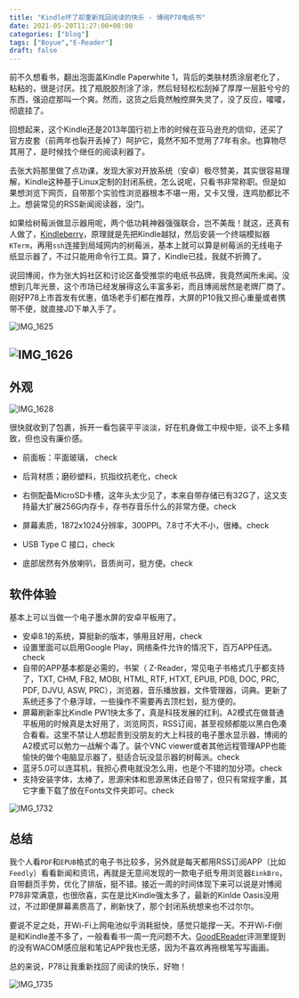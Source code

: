 ```yaml
---
title: "Kindle坏了却重新找回阅读的快乐 - 博阅P78电纸书"
date: 2021-05-20T11:27:00+08:00
categories: ["blog"]
tags: ["Boyue","E-Reader"]
draft: false
---
```


前不久想看书，翻出泡面盖Kindle Paperwhite 1，背后的类肤材质涂层老化了，粘粘的，很是讨厌。找了瓶脱胶剂涂了涂，然后轻轻松松刮掉了厚厚一层脏兮兮的东西，强迫症那叫一个爽。然而，这货之后竟然触控屏失灵了，没了反应，嚯嚯，彻底挂了。

回想起来，这个Kindle还是2013年国行初上市的时候在亚马逊充的信仰，还买了官方皮套（前两年也裂开丢掉了）呵护它，竟然不知不觉用了7年有余。也算物尽其用了，是时候找个继任的阅读利器了。

去张大妈那里做了点功课，发现大家对开放系统（安卓）极尽赞美，其实很容易理解，Kindle这种基于Linux定制的封闭系统，怎么说呢，只看书非常称职。但是如果想浏览下网页，自带那个实验性浏览器根本不堪一用，又卡又慢，连鸡肋都比不上。想装常见的RSS新闻阅读器，没门。

如果给树莓派做显示器用呢，两个低功耗神器强强联合，岂不美哉！就这，还真有人做了，[Kindleberry](https://www.meccanismocomplesso.org/en/kindleberry-the-economic-ultraportable-laptop-with-kindle-and-raspberry-pi/)，原理就是先把Kindle越狱，然后安装一个终端模拟器`KTerm`，再用`ssh`连接到局域网内的树莓派，基本上就可以算是树莓派的无线电子纸显示器了，不过只能用命令行工具。算了，Kindle已挂，我就不折腾了。

说回博阅，作为张大妈社区和讨论区备受推崇的电纸书品牌，我竟然闻所未闻。没想到几年光景，这个市场已经发展得这么丰富多彩，而且博阅居然是老牌厂商了。刚好P78上市首发有优惠，值场老手们都在推荐，大屏的P10我又担心重量或者携带不便，就直接JD下单入手了。

![IMG_1625](https://tva1.sinaimg.cn/large/008i3skNgy1gqpatb9x5vj31400u07wj.jpg)

## ![IMG_1626](https://tva1.sinaimg.cn/large/008i3skNgy1gqpamnkuwjj31400u07wj.jpg)

## 外观

![IMG_1628](https://tva1.sinaimg.cn/large/008i3skNgy1gqpanuputjj30u0140kjn.jpg)

很快就收到了包裹，拆开一看包装平平淡淡，好在机身做工中规中矩，谈不上多精致，但也没有廉价感。

- 前面板：平面玻璃， check

- 后背材质；磨砂塑料，抗指纹抗老化，check

- 右侧配备MicroSD卡槽，这年头太少见了，本来自带存储已有32G了，这又支持最大扩展256G内存卡，存书存音乐什么的非常方便。check

- 屏幕素质，1872x1024分辨率，300PPI。7.8寸不大不小，很棒。check

- USB Type C 接口，check

- 底部居然有外放喇叭，音质尚可，挺方便。check

  



## 软件体验

基本上可以当做一个电子墨水屏的安卓平板用了。

- 安卓8.1的系统，算挺新的版本，够用且好用，check
- 设置里面可以启用Google Play，网络条件允许的情况下，百万APP任选。check
- 自带的APP基本都是必需的，书架（ Z-Reader，常见电子书格式几乎都支持了，TXT, CHM, FB2, MOBI, HTML, RTF, HTXT, EPUB, PDB, DOC, PRC, PDF, DJVU, ASW, PRC），浏览器，音乐播放器，文件管理器，词典。更新了系统还多了个悬浮球，一些操作不需要再去顶栏划，挺方便的。
- 屏幕刷新率比Kindle PW1快太多了，真是科技发展的红利。A2模式在做普通平板用的时候真是太好用了，浏览网页，RSS订阅，甚至视频都能以黑白色凑合看看。这里不禁让人想起贵到没朋友的大上科技的电子墨水显示器，博阅的A2模式可以勉力一战解个毒了。装个VNC viewer或者其他远程管理APP也能愉快的做个电脑显示器了，挺适合玩没显示器的树莓派。check
- 蓝牙5.0可以连耳机，我担心费电就没怎么用，也是个不错的加分项。check
- 支持安装字体，太棒了，思源宋体和思源黑体还自带了，但只有常规字重，其它字重下载了放在Fonts文件夹即可。check

![IMG_1732](https://tva1.sinaimg.cn/large/008i3skNgy1gqpaodpkamj31400u0kjn.jpg)

## 总结

我个人看`PDF`和`EPUB`格式的电子书比较多，另外就是每天都用RSS订阅APP（比如`Feedly`）看看新闻和资讯，再就是无意间发现的一款电子纸专用浏览器`EinkBro`，自带翻页手势，优化了排版，挺不错。接近一周的时间体现下来可以说是对博阅P78非常满意，也很欣喜，实在是比Kindle强太多了，最新的Kinlde Oasis没用过，不过即便屏幕素质高了，刷新快了，那个封闭系统想来也不过尔尔。

要说不足之处，开Wi-Fi上网电池似乎消耗挺快，感觉只能撑一天。不开Wi-Fi倒是和Kindle差不多了，一般看看书一周一充问题不大。[GoodEReader](https://goodereader.com/blog/reviews/boyue-likebook-p78-e-reader-review)评测里提到的没有WACOM感应层和笔记APP我也无感，因为不喜欢再拖根笔写写画画。

总的来说，P78让我重新找回了阅读的快乐，好物！

![IMG_1735](https://tva1.sinaimg.cn/large/008i3skNgy1gqpapfs2qkj30u0140b2b.jpg)